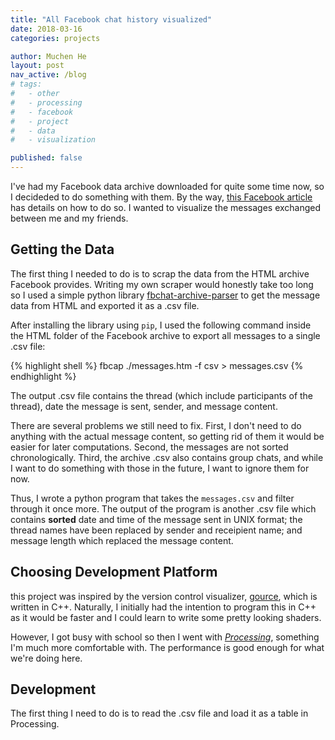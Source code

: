 ```yaml
---
title: "All Facebook chat history visualized"
date: 2018-03-16
categories: projects

author: Muchen He
layout: post
nav_active: /blog
# tags:
#   - other
#   - processing
#   - facebook
#   - project
#   - data
#   - visualization

published: false
---
```


I've had my Facebook data archive downloaded for quite some time now, so I decideded to do something with them. By the way, [this Facebook article](https://www.facebook.com/help/302796099745838) has details on how to do so. I wanted to visualize the messages exchanged between me and my friends.

## Getting the Data

The first thing I needed to do is to scrap the data from the HTML archive Facebook provides.
Writing my own scraper would honestly take too long so I used a simple python library [fbchat-archive-parser](https://github.com/ownaginatious/fbchat-archive-parser) to get the message data from HTML and exported it as a .csv file.

After installing the library using `pip`, I used the following command inside the HTML folder of the Facebook archive to export all messages to a single .csv file:

{% highlight shell %}
fbcap ./messages.htm -f csv > messages.csv
{% endhighlight %}

The output .csv file contains the thread (which include participants of the thread), date the message is sent, sender, and message content.

There are several problems we still need to fix. First, I don't need to do anything with the actual message content, so getting rid of them it would be easier for later computations. Second, the messages are not sorted chronologically. Third, the archive .csv also contains group chats, and while I want to do something with those in the future, I want to ignore them for now.

Thus, I wrote a python program that takes the `messages.csv` and filter through it once more. The output of the program is another .csv file which contains **sorted** date and time of the message sent in UNIX format; the thread names have been replaced by sender and receipient name; and message length which replaced the message content.

## Choosing Development Platform

this project was inspired by the version control visualizer, [gource](http://gource.io/), which is written in C++. Naturally, I initially had the intention to program this in C++ as it would be faster and I could learn to write some pretty looking shaders. 

However, I got busy with school so then I went with [*Processing*](https://processing.org/), something I'm much more comfortable with. The performance is good enough for what we're doing here.

## Development

The first thing I need to do is to read the .csv file and load it as a table in Processing. 
